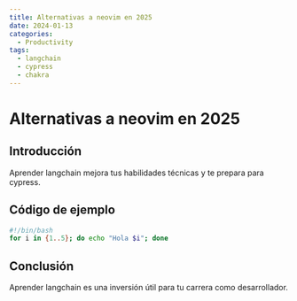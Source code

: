 ```yaml
---
title: Alternativas a neovim en 2025
date: 2024-01-13
categories:
  - Productivity
tags:
  - langchain
  - cypress
  - chakra
---
```


# Alternativas a neovim en 2025

## Introducción

Aprender langchain mejora tus habilidades técnicas y te prepara para cypress.

## Código de ejemplo

```bash
#!/bin/bash
for i in {1..5}; do echo "Hola $i"; done
```

## Conclusión

Aprender langchain es una inversión útil para tu carrera como desarrollador.